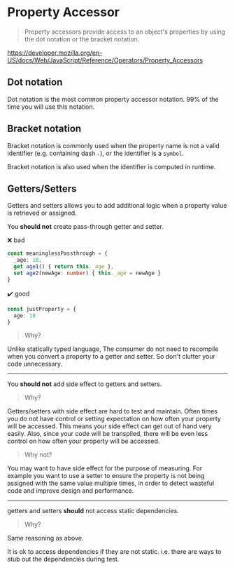# Property Accessor

> Property accessors provide access to an object's properties by using the dot notation or the bracket notation.

<https://developer.mozilla.org/en-US/docs/Web/JavaScript/Reference/Operators/Property_Accessors>

## Dot notation

Dot notation is the most common property accessor notation.
99% of the time you will use this notation.

## Bracket notation

Bracket notation is commonly used when the property name is not a valid identifier (e.g. containing dash `-`),
or the identifier is a `symbol`.

Bracket notation is also used when the identifier is computed in runtime.

## Getters/Setters

Getters and setters allows you to add additional logic when a property value is retrieved or assigned.

You **should not** create pass-through getter and setter.

❌ bad

```ts file=../../examples/property-accessor/standard/no-passthrough.bad.ts
const meaninglessPassthrough = {
  _age: 10,
  get age1() { return this._age },
  set age2(newAge: number) { this._age = newAge }
}

```

✔️ good

```ts file=../../examples/property-accessor/standard/no-passthrough.good.ts
const justProperty = {
  age: 10
}

```

> Why?

Unlike statically typed language,
The consumer do not need to recompile when you convert a property to a getter and setter.
So don't clutter your code unnecessary.

---

You **should not** add side effect to getters and setters.

> Why?

Getters/setters with side effect are hard to test and maintain.
Often times you do not have control or setting expectation on how often your property will be accessed.
This means your side effect can get out of hand very easily.
Also, since your code will be transpiled,
there will be even less control on how often your property will be accessed.

> Why not?

You may want to have side effect for the purpose of measuring.
For example you want to use a setter to ensure the property is not being assigned with the same value multiple times,
in order to detect wasteful code and improve design and performance.

---

getters and setters **should** not access static dependencies.

> Why?

Same reasoning as above.

It is ok to access dependencies if they are not static.
i.e. there are ways to stub out the dependencies during test.
